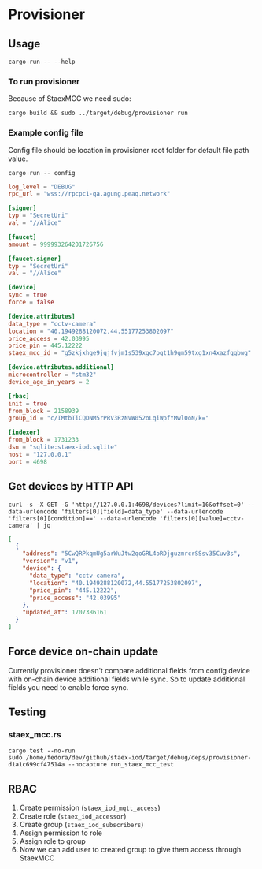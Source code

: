 # Provisioner

## Usage

```shell
cargo run -- --help
```

### To run provisioner

Because of StaexMCC we need sudo:

```shell
cargo build && sudo ../target/debug/provisioner run
```

### Example config file

Config file should be location in provisioner root folder for default file path value.

```shell
cargo run -- config
```

```toml
log_level = "DEBUG"
rpc_url = "wss://rpcpc1-qa.agung.peaq.network"

[signer]
typ = "SecretUri"
val = "//Alice"

[faucet]
amount = 999993264201726756

[faucet.signer]
typ = "SecretUri"
val = "//Alice"

[device]
sync = true
force = false

[device.attributes]
data_type = "cctv-camera"
location = "40.1949288120072,44.55177253802097"
price_access = 42.03995
price_pin = 445.12222
staex_mcc_id = "g5zkjxhge9jqjfvjm1s539xgc7pqt1h9gm59txg1xn4xazfqqbwg"

[device.attributes.additional]
microcontroller = "stm32"
device_age_in_years = 2

[rbac]
init = true
from_block = 2158939
group_id = "c/IMtbTiCQDNM5rPRV3RzNVW052oLqiWpfYMwl0oN/k="

[indexer]
from_block = 1731233
dsn = "sqlite:staex-iod.sqlite"
host = "127.0.0.1"
port = 4698
```

## Get devices by HTTP API

```shell
curl -s -X GET -G 'http://127.0.0.1:4698/devices?limit=10&offset=0' --data-urlencode 'filters[0][field]=data_type' --data-urlencode 'filters[0][condition]==' --data-urlencode 'filters[0][value]=cctv-camera' | jq
```

```json
[
  {
    "address": "5CwQRPkqmUg5arWuJtw2qoGRL4oRDjguzmrcrSSsv35Cuv3s",
    "version": "v1",
    "device": {
      "data_type": "cctv-camera",
      "location": "40.1949288120072,44.55177253802097",
      "price_pin": "445.12222",
      "price_access": "42.03995"
    },
    "updated_at": 1707386161
  }
]
```

## Force device on-chain update

Currently provisioner doesn't compare additional fields from config device with on-chain device additional fields while sync. So to update additional fields you need to enable force sync.

## Testing

### staex_mcc.rs

```shell
cargo test --no-run
sudo /home/fedora/dev/github/staex-iod/target/debug/deps/provisioner-d1a1c699cf47514a --nocapture run_staex_mcc_test
```

## RBAC

1. Create permission (`staex_iod_mqtt_access`)
2. Create role (`staex_iod_accessor`)
3. Create group (`staex_iod_subscribers`)
4. Assign permission to role
5. Assign role to group
6. Now we can add user to created group to give them access through StaexMCC
